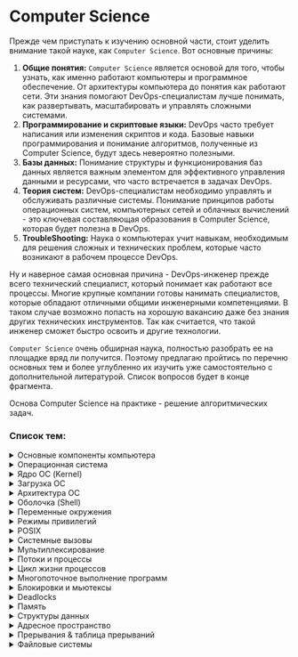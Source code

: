 # Computer Science

Прежде чем приступать к изучению основной части, стоит уделить внимание такой науке, как `Computer Science`. 
Вот основные причины:
1. **Общие понятия:** `Computer Science` является основой для того, чтобы узнать, как именно работают компьютеры и программное обеспечение. От архитектуры компьютера до понятия как работают сети. Эти знания помогают DevOps-специалистам лучше понимать, как развертывать, масштабировать и управлять сложными системами.
2. **Программирование и скриптовые языки:** DevOps часто требует написания или изменения скриптов и кода. Базовые навыки программирования и понимание алгоритмов, полученные из Computer Science, будут здесь невероятно полезными.
3. **Базы данных:** Понимание структуры и функционирования баз данных является важным элементом для эффективного управления данными и ресурсами, что часто встречается в задачах DevOps.
4. **Теория систем:** DevOps-специалистам необходимо управлять и обслуживать различные системы. Понимание принципов работы операционных систем, компьютерных сетей и облачных вычислений - это ключевая составляющая образования в Computer Science, которая будет полезна в DevOps.
5. **TroubleShooting:** Наука о компьютерах учит навыкам, необходимым для решения сложных и технических проблем, которые часто возникают в рабочем процессе DevOps.

Ну и наверное самая основная причина - DevOps-инженер прежде всего технический специалист, который понимает как работают все процессы. Многие крупные компании готовы нанимать специалистов, 
которые обладают отличными общими инженерными компетенциями. В таком случае возможно попасть на хорошую вакансию даже без знания других технических инструментов. Так как считается, что такой инженер сможет быстро освоить и другие технологии.

`Computer Science` очень обширная наука, полностью разобрать ее на площадке вряд ли получится. Поэтому предлагаю пройтись по перечню основных тем и 
более углубленно их изучить уже самостоятельно с дополнительной литературой. Список вопросов будет в конце фрагмента.

Основа Computer Science на практике - решение алгоритмических задач.

### Список тем:

<details>
<summary>Основные компоненты компьютера</summary><br>

- **Центральный процессор (CPU)**: Основной вычислительный компонент, выполняющий инструкции программы и управляющий работой остальных компонентов.

- **Оперативная память (RAM)**: Временное хранилище данных и программ, с которыми процессор взаимодействует в режиме реального времени.

- **Жесткий диск (HDD) или твердотельный накопитель (SSD)**: Устройство для долгосрочного хранения данных, операционной системы и программ.

- **Материнская плата**: Основная плата, на которой установлены и связаны между собой все остальные компоненты, включая ЦП, ОЗУ и различные порты.

- **Графический процессор (GPU)**: Отвечает за обработку графики, 3D-визуализацию, а также вычисления в областях, требующих большой вычислительной мощности.

- **Звуковая карта**: Обеспечивает воспроизведение и запись звука, а также поддерживает аудиоинтерфейсы.

- **Сетевая карта**: Позволяет компьютеру подключаться к сетям, включая интернет, через проводное или беспроводное соединение.

- **Устройства ввода-вывода**: Разнообразные разъемы для подключения устройств ввода (клавиатура, мышь) и вывода (монитор, принтер и т.д.).

- **Периферийные устройства (PCI)**: Внешние устройства, такие как принтеры, сканеры, внешние жесткие диски и др.
</details>

<details>
<summary>Операционная система</summary><br>

Операционная система — это системное программное обеспечение, которое предоставляет интерфейс для взаимодействия пользовательских приложений с оборудованием компьютера. 
Она управляет и координирует деятельность оборудования и софта, выступая между ними в качестве посредника.
Операционная система отвечает за разнообразный спектр функций, включая:

1. **Управление процессами**: ОС организует различные процессы и программы на компьютере, обеспечивая их аккуратное выполнение.
2. **Управление памятью**: ОС контролирует распределение и использование оперативной и долговременной памяти компьютера.
3. **Планирование задач**: ОС определяет, как и когда процессы должны быть выполнены.
4. **Взаимодействие с оборудованием**: ОС обеспечивает доступ к аппаратным ресурсам компьютера, таким как дисковое пространство, принтеры или другие периферийные устройства.
5. **Предоставление интерфейса для пользователя**: ОС предлагает графический пользовательский интерфейс (GUI), с которым пользователь может взаимодействовать, чтобы выполнить различные задачи.
6. **Управление файлами и файловыми системами**: ОС управляет файлами и файловыми системами, обеспечивая доступ, хранение, поиск и манипуляцию данными.
7. **Управление безопасностью**: ОС предлагает функции защиты и безопасности, ограничивая доступ к ресурсам, отслеживая активность и защищая от вирусов или другого вредоносного ПО.

Основные ОС: `Microsoft Windows`, `Mac OS`, `Linux` и `Android`.
</details>

<details>
<summary>Ядро ОС (Kernel)</summary><br>

**Ядро** — это центральная часть операционной системы. Оно обеспечивает низкоуровневое взаимодействие 
программного обеспечения с аппаратными ресурсами компьютера, а также управляет системными ресурсами, 
например, контролирует выполнение процессов, управляет памятью, взаимодействует с устройствами 
ввода-вывода и обеспечивает сетевые функции.

Ядро предназначено для:

1. **Управление процессами и потоками**: Ядро принимает решения о том, когда и как долго процессы и потоки должны выполняться. Оно также обрабатывает создание, завершение и синхронизацию процессов и потоков.
2. **Управление памятью**: Ядро управляет распределением и освобождением памяти, а также обеспечивает защиту памяти и механизмы виртуальной памяти.
3. **Обработка ввода / вывода и управление устройствами**: Ядро обеспечивает взаимодействие с устройствами ввода/вывода, такими как жесткий диск, клавиатура, мышь и принтер, управляет драйверами устройств и распределяет ресурсы между устройствами.
4. **Управление системными вызовами**: Ядро предоставляет программам интерфейс для доступа к аппаратным и системным ресурсам через системные вызовы.
5. **Обеспечение безопасности**: Ядро предоставляет функции безопасности, такие как контроль доступа, изоляция процессов и управление пользователями и группами пользователей.
Ядро играет ключевую роль в работе операционной системы, обеспечивая стабильное и безопасное функционирование системы в целом.
</details>

<details>
<summary>Загрузка ОС</summary><br>

**Загрузка операционной системы**, или процесс загрузки (booting), это процесс, при котором компьютер
собирает информацию из различных системных компонентов и загружает операционную систему в память
для выполнения. Вот типичная последовательность шагов, происходящих при старте компьютера:

1. **Пусковой тест при включении (POST)**: Когда компьютер впервые включается, он выполняет `POST` (Power-On Self Test). В этом тесте BIOS (базовая система ввода-вывода) проверяет аппаратное обеспечение компьютера, чтобы убедиться, что все работает корректно.
2. **Стадия загрузки в BIOS/UEFI**: После `POST`, BIOS или его современный эквивалент `UEFI` запускается и ищет загрузочное устройство (обычно это жесткий диск, но это также может быть CD/DVD-диск, USB-устройство или сетевое устройство).
3. **Загрузчик Bootloader**: `BIOS` или `UEFI` затем запускают bootloader с загрузочного устройства. Bootloader, такой как GRUB для Linux или Boot Manager для Windows, загружает основное ядро операционной системы.
4. **Загрузка ядра ОС**: Ядро ОС, при загрузке, выполняет инициализацию системных ресурсов, загружает драйверы устройств, инициализирует процессы и запускает менеджер системы или супервайзер (например, systemd на Linux, или Service Control Manager на Windows).
5. **Запуск сеанса пользователя**: После того, как все системные службы были загружены, следующий шаг — это запуск пользовательского интерфейса, такого как графический интерфейс (GUI) или командная строка (CLI). В случае GUI, этот процесс обычно заключается в запуске программы входа в систему, которая ждет, пока пользователь введет имя пользователя и пароль.
6. **Запуск пользовательских программ**: После успешного входа в систему, запускаются пользовательские программы и службы, включая всё, что указано в настройках автозагрузки.

После всех этих шагов компьютер готов к работе, и пользователь может начинать использовать систему.
</details>

<details>
<summary>Архитектура ОС</summary><br>

**Архитектура операционной системы** описывает организацию компонентов, структуру и взаимодействие между ними внутри операционной системы. Существует несколько распространенных архитектурных подходов, на которых строятся операционные системы. Ниже представлен обзор некоторых типов архитектур операционных систем:

- **Монолитная архитектура (Monolithic Architecture)**:
В монолитной архитектуре все компоненты операционной системы, такие как файловая система, планировщик задач, драйверы устройств и т.д., находятся в одной большой программе (ядре операционной системы). Взаимодействие между компонентами обеспечивается вызовами функций. Это простой подход, но может привести к сложностям при обновлениях и модификациях системы.

- **Микроядерная архитектура (Microkernel Architecture)**:
В этой архитектуре ядро операционной системы содержит только основные функции, такие как планирование задач, управление памятью и межпроцессное взаимодействие. Остальные сервисы, такие как файловые системы и драйверы устройств, работают как пользовательские процессы. Это уменьшает сложность ядра и облегчает расширение и обновление системы, но может привести к ухудшению производительности из-за повышенных накладных расходов на межпроцессное взаимодействие.

- **Модульная архитектура (Modular Architecture)**:
Это комбинация монолитной и микроядерной архитектур. Операционная система разделяется на модули, каждый из которых отвечает за определенный аспект, например, файловую систему, сетевые службы и др. Эти модули могут работать в контексте ядра или как пользовательские процессы.

- **Виртуальная машина (Virtual Machine) или Гипервизор**:
В этом случае операционная система работает на уровне виртуальной машины, которая может поддерживать выполнение нескольких операционных систем на одном физическом компьютере. Этот подход позволяет изолировать разные системы и обеспечивает высокий уровень гибкости, но может потребовать больше вычислительных ресурсов.

Реальные операционные системы могут использовать комбинации этих подходов и включать другие дополнительные аспекты, такие как безопасность, многозадачность и управление ресурсами.
</details>

<details>
<summary>Оболочка (Shell)</summary><br>

**Оболочка (shell)** в операционных системах — это программный интерфейс, который предоставляет пользователям доступ к основным сервисам операционной системы.

Оболочка может быть графической (GUI), такой как Windows Shell в операционной системе Windows или рабочий стол GNOME в Linux. Однако, термин обычно используется в контексте командной строки или текстового интерфейса (CLI), такого как Bash (Bourne Again Shell) в Unix или Linux, или командный интерпретатор (cmd) в Windows.

Оболочка позволяет пользователю осуществлять различные операции, вроде управления файлами и директориями, запуска программ, управления процессами, и даже кодирования скриптов для автоматизации задач. Все это выполнимо при помощи специальных команд, вводимых в текстовый интерфейс.

Оболочка служит важным инструментом коммуникации между пользователем и операционной системой.
</details>

<details>
<summary>Переменные окружения</summary><br>

**Переменные окружения** — это набор пар "ключ-значение", которые хранят информацию о системном окружении. 
Они используются операционной системой для передачи конфигурационной информации приложениям. 
Эта информация часто включает пути к системным и пользовательским файлам, настройки сети и другие сведения, 
которые могут меняться в зависимости от системы.

Примерами переменных окружения могут быть:

- `PATH`: содержит список каталогов, в которых операционная система будет искать исполняемые файлы.
- `HOME`: указывает домашний каталог текущего пользователя в Unix-системах или Windows соответственно.
- `LANG`: определяет язык, использующийся в программах пользовательской оболочки.
Устанавливая переменные окружения, мы можем контролировать поведение программ, не изменяя их исходный код. 
Кроме системных переменных, пользователи и приложения могут создавать свои собственные переменные окружения.

Простой пример использования переменной окружения — это задание параметра `DEBUG=true` для отладки приложения без изменения его исходного кода.

Все операционные системы предлагают средства для просмотра, установки и изменения переменных окружения.
</details>

<details>
<summary>Режимы привилегий</summary><br>

**Режим ядра (Kernel Mode) и режим пользователя (User Mode) - это уровни привилегий, в которых работает центральный процессор компьютера при выполнении программ.**

1. **Режим ядра (Kernel Mode)**:
В этом режиме операционная система имеет полный доступ ко всем ресурсам и привилегиям компьютера.
Операционная система выполняет критические задачи, такие как управление памятью, планирование задач, обработка аппаратных прерываний и взаимодействие с аппаратными устройствами.
Инструкции, выполняемые в режиме ядра, обычно являются привилегированными, то есть они могут выполнять операции, которые не доступны в режиме пользователя.
2. **Режим пользователя (User Mode)**:
В этом режиме программы, выполняющиеся на компьютере, работают с ограниченными привилегиями и доступом к ресурсам.
Программы в режиме пользователя обычно не имеют прямого доступа к аппаратным ресурсам и выполнению критических операций.
Операции, выполняемые в режиме пользователя, должны быть разрешены операционной системой, которая контролирует доступ к ресурсам и обеспечивает безопасность.


**Зачем нужны режимы привилегий:**
- Режимы привилегий важны для обеспечения безопасности, стабильности и контроля в компьютерных системах. Они позволяют операционной системе разграничивать доступ к ресурсам и управлять выполнением задач. Вот некоторые основные причины:

- Изоляция и защита: Режимы позволяют изолировать различные программы и процессы друг от друга. Это предотвращает вмешательство и воздействие одной программы на другую.

- Безопасность: Режим ядра обеспечивает контроль над выполнением операций с высокими привилегиями. Это позволяет избегать незаконных или потенциально опасных действий.

- Стабильность: Режим ядра контролирует аппаратные ресурсы и обеспечивает выполнение критических задач, таких как планирование задач и управление памятью.

- Контроль доступа: Режимы позволяют операционной системе управлять доступом программ к ресурсам, таким как память, файлы и аппаратные устройства.

- Предотвращение конфликтов: Режимы помогают предотвращать конфликты и состязания между программами за ресурсы.

- Режимы ядра и пользователя играют важную роль в обеспечении безопасности, эффективности и стабильности работы компьютерных систем.
</details>

<details>
<summary>POSIX</summary><br>

**POSIX (Portable Operating System Interface)** — это набор стандартов, разработанных Институтом инженеров электротехники 
и электроники (IEEE), чтобы обеспечить совместимость между операционными системами.

`POSIX` определяет интерфейс операционной системы, который должен использоваться для обеспечения портабельности 
программного обеспечения. Это включает в себя аспекты, такие как работа с файлами и каталогами, управление процессами
и потоками, а также обработка сигналов.

Поскольку большинство UNIX-подобных операционных систем (`Linux`, `MacOS`, `FreeBSD`, `OpenBSD`, `NetBSD`, `Solaris`), следуют стандартам POSIX, программное
обеспечение, написанное в соответствии с этими стандартами, может быть запущено на любой из этих систем без 
значительной модификации кода.

Важно отметить, что `POSIX` — это не операционная система, а набор стандартов, которые помогают разработчикам 
программного обеспечения создавать кросс-платформенные программы.
</details>

<details>
<summary>Системные вызовы</summary><br>

**Системные вызовы (system calls)** — это интерфейс (функции) между пространством пользователя и пространством ядра в 
операционных системах. Эти функции, предоставляются ядром операционной системы. Они позволяют программам
в пространстве пользователя взаимодействовать с системными ресурсами или осуществлять операции, которые 
обычно доступны только операционной системе.

Основные системные вызовы включают следующие:

- **Управление процессами**: Создание, завершение, ожидание и планирование процессов. В библиотеке `POSIX` эти функции обычно называются `fork(), exit(), wait(), exec()`, и т.д.

- **Управление памятью**: Выделение, освобождение памяти, а также защита областей памяти. Примеры таких системных вызовов — `brk(), mmap(), mprotect(), munmap()`.

- **Управление файлами**: Открытие, чтение, запись, закрытие файлов, а также операции с каталогами. Примеры таких системных вызовов — `open(), read(), write(), close(), mkdir(), rmdir(), stat(), fstat(),lstat()` и другие.

- **Управление устройствами**: Контроль над вводом-выводом и другими устройствами. Примеры системных вызовов включают `ioctl(), read(), write()`.

- **Коммуникация между процессами (IPC)**: Семафоры, сообщения, разделяемая память и др. Примеры тут могут быть `semop(), msgsnd(), msgrcv(), shmget()` и т.д.

- **Сетевые функции**: Сетевые операции, включая сокеты. Примеры системных вызовов включают `socket(), bind(), connect(), listen(), accept(), send(), receive()`.

Системные вызовы служат мостом между программами пользователя и возможностями ядра операционной системы, позволяя при этом поддерживать необходимый контроль и безопасность.
</details>

<details>
<summary>Мультиплексирование</summary><br>

**Мультиплексирование** - распределение ресурсов в ОС двумя различными способами: во времени и в пространстве.
Когда ресурс разделяется во времени, различные программы или пользователи используют его по
очереди: сначала ресурс получают в пользование одни, потом другие и т.д. Другим видом разделения ресурсов является пространственное разделение. Вместо
поочередной работы каждый клиент получает какую-то часть разделяемого ресурса.
</details>

<details>
<summary>Потоки и процессы</summary><br>

**Процесс** — это экземпляр программы, которая выполняется на компьютере. Каждый процесс имеет свою собственную область памяти и свое состояние. Он также содержит информацию о своем выполнении, включая значение счетчика команд и значения регистров. Процессы могут взаимодействовать друг с другом через системные вызовы для межпроцессного взаимодействия (IPC).

**Поток**, с другой стороны, иногда называемый "легким" процессом, — это отдельная последовательность выполнения в рамках процесса. Потоки в одном процессе разделяют ту же область памяти и ресурсы, что и сам процесс, что позволяет потокам эффективно обмениваться данными друг с другом. Индивидуальный поток имеет собственный счетчик команд, стек и состояние регистров.

Вот несколько ключевых отличий между процессами и потоками:

- **Независимость**: Процессы являются боле независимыми друг от друга по сравнению с потоками. Если один процесс падает или зависает, это обычно не влияет на другие процессы. С другой стороны, если один поток в процессе падает, это обычно приводит к падению всего процесса.

- **Расходы на переключение**: Переключение между потоками в пределах одного процесса обычно менее ресурсоемко, чем переключение между процессами, поскольку потоки разделяют общее адресное пространство.

- **Общение и синхронизация**: Поскольку потоки в одном процессе разделяют общую память, взаимодействие и синхронизация между ними обычно проще, чем между процессами. Тем не менее, это также может привести к сложностям, таким как состояния гонки, если не обеспечивается должная синхронизация.

- **Ресурсы**: Каждый процесс имеет свой собственный набор ресурсов, в то время как все потоки в пределах одного процесса разделяют ресурсы.

Оба этих понятия играют ключевую роль в многозадачности, позволяя операционной системе максимально эффективно использовать процессорное время и ресурсы.
</details>

<details>
<summary>Цикл жизни процессов</summary><br>

**Цикл жизни процесса** — это последовательность состояний, через которые проходит процесс при его создании, выполнении, завершении и управлении операционной системой. Обычно цикл жизни процесса включает следующие этапы:

- **Создание (Creation)**:
Процесс создается при необходимости выполнения определенной задачи. В этом этапе операционная система выделяет ресурсы, такие как память, инициализирует регистры и данные процесса. Процесс также получает уникальный идентификатор (PID).

- **Готовность (Ready)**:
После создания процесс переходит в состояние готовности. В этом состоянии процесс ожидает выделения процессорного времени, чтобы начать выполнение. На этом этапе он находится в очереди процессов, готовых к выполнению.

- **Выполнение (Running)**:
Когда процесс получает процессорное время, он переходит в состояние выполнения. Процессор выполняет инструкции этого процесса. В многозадачных системах процессы могут переключаться между состояниями выполнения и готовности.

- **Ожидание (Waiting или Blocked)**:
Если процесс ожидает выполнения какого-либо события (например, ввода-вывода), он переходит в состояние ожидания. В этом состоянии процесс не выполняется, и операционная система может выделить процессорное время другому процессу.

- **Завершение (Termination)**:
Процесс завершается, когда он выполнил свою задачу или был принудительно завершен операционной системой. На этом этапе освобождаются ресурсы, выделенные процессу, и его запись удаляется из списка активных процессов.

- **Зомби (Zombie)**:
Процесс переходит в состояние зомби, когда он завершается, но его родительский процесс ещё не запросил 
статус завершения этого процесса. В этот момент операционная система сохраняет некоторую информацию о 
завершенном процессе, чтобы родительский процесс мог в дальнейшем запросить этот статус.

Обратите внимание, что процессы могут переходить между этими состояниями в зависимости от внешних событий и алгоритмов планирования операционной системы. Цикл жизни процесса демонстрирует, как операционная система управляет процессами и ресурсами для обеспечения эффективного выполнения задач.
</details>

<details>
<summary>Многопоточное выполнение программ</summary><br>

**Многопоточное выполнение программ** — это метод, при котором одна программа выполняется как несколько 
параллельных процессов или "потоков".

Потоки обрабатываются независимо друг от друга, каждый имеет собственные регистры процессора, 
собственное состояние и собственный область стека в памяти. Однако все потоки одного процесса 
разделяют общее адресное пространство, что позволяет им обмениваться данными и взаимодействовать
друг с другом намного быстрее, чем отдельные процессы.

Многопоточность используется во многих сценариях, включая следующие:

- **Обработка ввода/вывода и вычисления**: в программе можно использовать один поток для чтения данных или ожидания пользовательского ввода, в то время как другой поток может выполнять вычисления или обрабатывать данные.

- **Параллельное выполнение**: если у вас есть многоядерный процессор или несколько процессоров, многопоточное выполнение позволяет программе использовать все ядра одновременно, повышая производительность.

- **Обработка нескольких запросов**: в серверных приложениях, например, веб-серверах, каждый входящий запрос может быть обработан в отдельном потоке, обеспечивая эффективное распределение нагрузки.

Однако многопоточность также приносит свои проблемы, такие как сложности синхронизации потоков. Кроме того, из-за разделяемого состояния потоков возможно появление состояния гонки (race condition), когда два или более потока пытаются изменить общую переменную одновременно.
</details>

<details>
<summary>Блокировки и мьютексы</summary><br>

**Блокировки (locks)** — это механизмы, используемые в системах многозадачного исполнения (или 
многопоточности) для координации доступа к общим ресурсам или критическим секциям кода. Они служат для предотвращения 
гонки данных (race condition), что может произойти, когда два или более процесса или потока пытаются одновременно обратиться к 
определенным данным или ресурсу, что может привести к неверным результатам.

В основном, блокировки используются для гарантии того, что только один поток выполнит определенную критическую секцию 
кода в данное время.

**Мьютекс (Mutex)**, т.е. взаимное исключение — это особый тип блокировки, который предотвращает одновременное 
выполнение двух и более потоков или процессов в определенной критической секции. Когда поток входит в критическую 
секцию, он "захватывает" мьютекс — другие потоки, пытающиеся войти в этот участок кода, будут заблокированы до 
тех пор, пока первый поток не "освободит" мьютекс.

Мьютекс способствует целостности данных, исключая "гонку" двух и больше потоков за общим ресурсом и 
обеспечивает взаимное исключение в доступе к общим ресурсам и критическим секциям кода.
</details>

<details>
<summary>Deadlocks</summary><br>

В контексте параллельной и многопоточной обработки **deadlock** — это состояние, при котором два или более 
процессов или потоков бесконечно ждут друг друга для освобождения ресурса, что приводит к взаимной блокировке 
и остановке выполнения всех вовлеченных процессов.

Тупики обычно возникают, когда несколько потоков, придерживаясь следующих четырех условий, запрашивают одни 
и те же ресурсы:

1. **Взаимное исключение**: Каждый ресурс либо в данный момент занят одним потоком, либо доступен.
2. **Удержание и ожидание**: Поток уже удерживает как минимум один ресурс и ожидает другой ресурс, который в данный момент удерживается другим потоком.
3. **Нет вытеснения**: Ресурсы не могут быть изъяты принудительно. Они должны быть освобождены добровольно.
4. **Циклическое ожидание**: Существует цикл ожидания, где каждый из потоков в цикле ожидает ресурс, который удерживает следующий поток в цикле.

Чтобы предотвратить deadlocks, можно попытаться устранить одно или несколько из этих условий, например:
- Ввести стратегию разделения ресурсов, где каждый поток должен запрашивать и получать все его ресурсы за один раз.
- Внедрить принцип отказа и отката. Если операция, такая как запрос ресурса, не может быть выполнена из-за ошибки или проблемы 
(например, ресурс уже захвачен другим потоком), поток "откажется" от выполнения операции и к раннему состоянию. 
Процесс или поток затем будет "ждать" некоторое время, прежде чем попытаться выполнить операцию снова.
- Установить порядок захвата ресурсов. Процессы требуют ресурсы в строго определенном порядке.
- 
Чтобы управлять уже возникшими deadlocks, можно применить один из следующих подходов:
- Пропустить процесс или поток, чтобы освободить заблокированные ресурсы.
- Откатить процесс или поток до точки, которая позволит ему продолжать выполнение и освободить ресурсы.
</details>

<details>
<summary>Память</summary><br>

**Память** в компьютере имеет иерархию, которая определяется скоростью, емкостью и стоимостью компонентов. 
Основные виды памяти включают:

- **Регистры процессора**: Это наиболее быстрый тип памяти в компьютере. Регистры процессора хранят данные, непосредственно участвующие в текущих вычислениях.

- **Кэш-память**: Кэш-память — это небольшой объем высокоскоростной памяти, расположенной непосредственно на процессоре или рядом с ним. Уровни кэш-памяти (L1, L2, L3) отличаются по размеру и скорости доступа.

- **Оперативная память (RAM)**: RAM — это основное рабочее пространство компьютера, где он хранит данные и программы, над которыми в данный момент осуществляются операции. Она значительно больше по объему, чем кэш или регистры, но и немного медленнее по скорости.

- **Память виртуальная**: Когда оперативной памяти (RAM) не хватает для работы всех процессов, операционная система может использовать часть жесткого диска в качестве памяти. Это называется виртуальной памятью. Она значительно медленнее по сравнению с оперативной памятью.

- **Постоянная память (ROM, SSD, HDD)**: Это память компьютера, которая сохраняет информацию даже после выключения питания. Она используется для хранения операционной системы, приложений и личных файлов пользователя. ROM (Read-Only Memory) используется для хранения фиксированной информации, которую требуется загрузить при включении компьютера. SSD (Solid State Drives) и HDD (Hard Disk Drives) используются для хранения большого количества данных на более длительный срок.

Компьютер управляет этими различными видами памяти, чтобы максимально эффективно использовать ресурсы и 
обеспечивать быстрое и плавное выполнение задач. Идеально, чтобы часто используемые данные и 
инструкции были всегда доступны в наиболее быстрой памяти, т.е. в регистрах или кэше.
</details>

<details>
<summary>Структуры данных</summary><br>

Существует множество различных структур данных, каждая из которых имеет свои особенности и предназначение 
для определенных задач. Список основных структур данных:

1. **Массив (Array)**: Упорядоченная коллекция элементов одного типа, доступ к которым осуществляется по индексу.
2. **Список (List)**: Коллекция элементов, в которой каждый элемент содержит ссылку на следующий элемент. Существуют разные типы списков, такие как односвязные списки, двусвязные списки и т.д.
3. **Стек (Stack)**: Линейная структура данных, работающая по принципу "последним пришел, первым вышел" (`LIFO`). Используется для управления вызовами функций и временными данными.
4. **Очередь (Queue)**: Линейная структура данных, работающая по принципу "первым пришел, первым вышел" (`FIFO`). Используется, например, для обработки задач в порядке их поступления.
5. **Двусвязная очередь (Deque)**: Линейная структура данных, которая позволяет добавлять и удалять элементы как в начале, так и в конце.
6. **Связанный список (Linked List)**: Коллекция элементов, где каждый элемент (узел) содержит данные и ссылку на следующий (и, возможно, предыдущий) элемент.
7. **Дерево (Tree)**: Иерархическая структура данных, где элементы (узлы) связаны друг с другом в виде родительских и дочерних отношений.
8. **Бинарное дерево (Binary Tree)**: Дерево, в котором каждый узел имеет не более двух дочерних узлов.
9. **Куча (Heap)**: Древовидная структура данных, где каждый узел имеет значение, обычно упорядоченное относительно своих дочерних узлов.
10. **Граф (Graph)**: Структура данных, состоящая из вершин и рёбер, которые связывают эти вершины. Используется для моделирования связей между объектами.
11. **Хеш-таблица (Hash Table)**: Структура данных, которая использует хеш-функции для быстрого поиска значений по ключам.
12. **Строка (String)**: Коллекция символов, часто рассматриваемая как базовая структура данных.
</details>

<details>
<summary>Адресное пространство</summary><br>

**Адресное пространство** — это набор уникальных адресов, используемых для идентификации ячеек памяти в компьютере. 
В контексте операционных систем, адресное пространство обычно относится к диапазону адресов, которые процесс 
может использовать.

Важно отметить три основных типа адресных пространств:

1. **Физическое адресное пространство**: Это относится к реальным адресам физической памяти компьютера. Это прямое расположение данных в оперативной памяти компьютера.
2. **Виртуальное адресное пространство**: Операционные системы, поддерживающие виртуальную память, предоставляют каждому процессу иллюзию, что у него есть свое собственное непрерывное адресное пространство, изолированное от других процессов.
3. **Логическое (или относительное) адресное пространство**: Логические адреса представляют собой ссылки относительно начала некоторого контекста, например, области памяти процесса.

В современных операционных системах, таких как Windows, Linux и MacOS, для каждого запущенного процесса создается отдельное виртуальное адресное пространство. Это обеспечивает изоляцию и защиту памяти каждого процесса, предотвращая его случайное или намеренное воздействие на память других процессов. Такая система также значительно упрощает процесс программирования, поскольку программисты могут работать с виртуальной памятью, не заботясь о сложностях управления физической памятью.
</details>

<details>
<summary>Прерывания & таблица прерываний</summary><br>

**Прерывание (Interrupt)** - это сигнал, который генерируется аппаратным устройством, например, процессором
или внешним устройством (например, таймером или сетевой картой), чтобы прервать текущее выполнение 
программы и передать управление обработчику прерывания. Прерывания используются для обработки событий, 
требующих немедленного внимания, таких как внешние запросы на ввод-вывод, таймеры и другие аппаратные события.

**Таблица прерываний (Interrupt Table)** - это структура данных, используемая операционной системой для 
отображения аппаратных прерываний на соответствующие обработчики прерываний. Когда происходит прерывание, 
процессор использует таблицу прерываний для определения, какой обработчик прерывания следует вызвать.

Процесс работы с прерываниями выглядит следующим образом:

1. Аппаратное устройство генерирует прерывание, чтобы уведомить процессор об аппаратном событии.
2. Процессор приостанавливает текущее выполнение программы и проверяет таблицу прерываний, чтобы определить, какой обработчик прерывания следует вызвать.
3. Процессор передает управление обработчику прерывания, который выполняет специфические действия, связанные с обработкой прерывания.
4. По завершении обработки прерывания, процессор возвращает управление к выполнению прерванной программы.
Таблица прерываний обычно содержит для каждого аппаратного прерывания адрес обработчика прерывания в памяти. Когда происходит прерывание, процессор использует номер прерывания для доступа к соответствующему адресу в таблице прерываний и вызывает соответствующий обработчик.

Прерывания являются важным механизмом в операционных системах, позволяющим эффективно управлять аппаратными событиями и обеспечивать отзывчивость системы на внешние запросы.
</details>

<details>
<summary>Файловые системы</summary><br>

**Файловая система** — это метод организации и хранения информации на носителе данных, например, на жестком диске, SSD, USB-накопителе, CD/DVD или в облачном хранилище. Файловая система определяет, как файлы и каталоги структурированы на диске и как операционная система с ними взаимодействует.

Виды файловых систем включают:

- **FAT (File Allocation Table)**: это старая и относительно простая файловая система, которая используется на многих системах, включая MS-DOS и ранние версии Windows.

- **NTFS (New Technology File System)**: это современная файловая система, разработанная Microsoft для Windows. Она обладает большой функциональностью, включающей поддержку больших файлов и томов, разрешения на файлы, сжатие, шифрование и журналирование для повышения надежности.

- **ext3, ext4 (Third Extended Filesystem, Fourth Extended Filesystem)**: это стандартные файловые системы для большинства дистрибутивов Linux. Они обладают многими функциями, включая журналирование и поддержку больших размеров файлов и файловых систем.

- **HFS+ и APFS (Hierarchical File System Plus, Apple File System)**: они используются в macOS. APFS — более новая система, включающая функции, такие как копирование на запись и шифрование на уровне файловой системы.

- **FAT32 и exFAT (Extended FAT)**: они используются для универсальных накопителей, таких как USB флэш-диски для обеспечения совместимости между различными операционными системами.

**Файл** — это единица хранения информации на компьютере. Можно сказать, что файл — это контейнер для данных. Файлы могут быть разных типов в зависимости от содержащихся в них данных, включая текстовые файлы, бинарные файлы, картинки, аудио и видео файлы, исполняемые файлы и т.д.
</details>